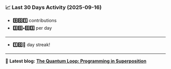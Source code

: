 <!--START_STATS-->
### 📈 Last 30 Days Activity (2025-09-16)  
- **9️⃣0️⃣1️⃣** contributions  
- **3️⃣0️⃣•0️⃣3️⃣** per day
---
- **1️⃣0️⃣🎱** day streak!
---
📝 **Latest blog:** [**The Quantum Loop: Programming in Superposition**](https://andriak.com/blog/quantum-loop)
<!--END_STATS-->
